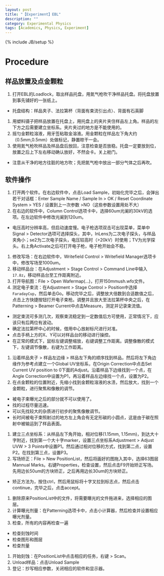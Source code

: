 ```yaml
---
layout: post
title: "【Experiment】EBL"
description: ""
category: Experimental Physics
tags: [Academics, Physics, Experiment]
---
```

{% include JB/setup %}

# Procedure

## 样品放置及点金颗粒
1. 打开EBL的Loadlock，取出样品托盘，用氮气枪吹干净样品托盘。将托盘放置到事先铺好的一张纸上。
* 托盘结构：样品夹子、法拉第杯（背面有束流引出点）、背面有石英脚
1. 用塑料镊子把样品放置在托盘上，用托盘上的夹片夹住样品左上角。样品的左下方之后需要建立坐标系。夹片夹过的地方是不能使用的。
1. 摇匀金颗粒溶液，用牙签粘取金溶液。用金颗粒在样品左下角大约（0.5mm,0.5mm）处做标记，静置晾干一会。
1. 使用氮气枪吹样品及样品盘后放回，注意检查是否放稳。托盘一定要放到位，放置之后上下左右移动确认放好，不然会卡。关上舱门。
* 注意从干净的地方往脏的地方吹；先把氮气枪中放出一部分气体之后再吹。

## 软件操作

1. 打开两个软件。在右边软件中，点击Load Sample，初始化完毕之后，会弹出若干对话框：Enter Sample Name / Sample In > OK / Reset Coordinate System > YES / 设置到上一次参数 >NO（这些参数设置用处不大）
1. 在右边的软件中，Column Control选项卡中，选择60um光阑的30kV的选项。在左边软件中修改光阑到120um。 
* 电压高时分辨率高，但启动速度慢。电子枪选项双击可出现菜单，菜单中Signal > Detector选项可选择探头，其中，InLens为二次电子探头，与样品夹角小；se2为二次电子探头，电压较高时（>20kV）时使用；TV为光学探头。右上角Activate之后可打开电子枪，电子枪开始会不稳。
1. 修改写场：在右边软件中，Writefield Control > Writefield Manager选项卡中，修改写场至1000um。
1. 移动样品台：在Adjustment > Stage Control > Command Line中输入``17.8z``，移动样品台至工作距离附近。
1. 打开导航图：File > Open Wafermap(...)，打开150mmush.wfo文件。
1. 测定电子束流：在Adjustment > Stage Control > Position中选择``FaradayCup``，然后单击Go。移动完毕之后，调整放大倍数到合适数值之后，点击上方快捷按钮打开电子束枪。调整并且放大至法拉第杯中央之后，在Patterning > Beamer Current中点击Measure，测定并记录束流值。
* 测定束流可多测几次，观察束流稳定到一定数值后方可使用，正常情况下，应该只有后两位有波动。
* 确定法拉第杯中心的时候，借用中心放射标尺进行对准。
* 点击手柄上方的X、Y可以对样品台的移动进行操控。
* 在正常的模式下，鼠标左键调整缩放，右键调整工作距离。调整像散的模式下，左键调节像散，右键为工作距离。
1. 沿着样品夹子 > 样品左边缘 > 样品左下角的顺序找到样品，然后将左下角边缘作为参考点建立一个Global UV坐标系，在Origin Correction中点击Set Current UV position to 0下面的Adjust。沿着样品下边缘找到一个点，在Angle Correction中设置为P1，再沿着样品左边缘找一个点，设置为P2。
1. 在点金颗粒的位置附近，先缩小找到金颗粒溶液的水渍，然后放大，找到一个金颗粒，进行聚焦和像散的调节。
* 被电子束曝光之后的部分就不可以使用了。
* 找的过程尽量迅速。
* 可以先找较大的杂质进行初步的聚焦像散调节。
* 长时间被电子束照射过的地方左上角会有无定形碳的小圆点，这是由于碳在照射中被输运到了样品表面。
1. 建立三点坐标系：从样品左下角开始，相对位移(1.15mm, 1.15mm)，到达大十字附近，找到第一个大十字marker，设置三点坐标系Adjustment > Adjust UVW > 3 Points中设置P1。然后通过相对位移的方式，找到第二点，设置P2。在找到第三点，设置P3。
1. 写场矫正：File > New PositionList，然后将画好的图拖入其中，选择63图层Mannual Marks。右键Properties，检查设置，然后点击F9开始矫正写场。先用边长50um的方块矫正，之后再用边长30um的方块矫正。
* 矫正方法为，按住ctrl，然后用鼠标将十字叉拉到标志点，然后点击continue，完毕之后，点击accept。
1. 删除原来PositionList中的文件，将需要曝光的文件拖进来，选择相应的图层。
1. 计算曝光剂量：在Patterning选项卡中，点击小计算器，然后检查并设置相应曝光剂量。
1. 检查，所有的内容再检查一遍
* 检查刻蚀时间
* 检查图形和图层
* 检查剂量
1. 开始刻蚀：在PositionList中点击相应的任务，右键 > Scan。
1. Unload样品：点击Unload Sample
1. 登记：抄写相应参数，关闭相应的软件和显示器。